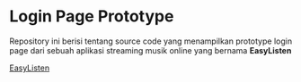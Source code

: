# Login Page Prototype

Repository ini berisi tentang source code yang menampilkan prototype login page dari sebuah aplikasi streaming musik online yang bernama **EasyListen**

[EasyListen](/EasyListen)